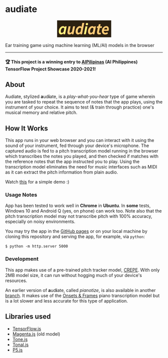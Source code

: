 # audiate

<p align="center">
  <img src="assets/audiate.png" />
</p>

Ear training game using machine learning (ML/AI) models in the browser

---

#### :trophy: This project is a winning entry to [AIPilipinas](https://aipilipinas.org/) (AI Philippines) TensorFlow Project Showcase 2020-2021!

## About

Audiate, stylized **a**ud**i**ate, is a *play-what-you-hear* type of game wherein you are tasked to repeat the sequence of notes that the app plays, using the instrument of your choice. It aims to test (& train through practice) one's musical memory and relative pitch.

## How It Works

This app runs in your web browser and you can interact with it using the sound of your instrument, fed through your device's microphone. The captured audio is fed to a pitch transcription model running in the browser which transcribes the notes you played, and then checked if matches with the reference notes that the app instructed you to play. Using the transcription model eliminates the need for music interfaces such as MIDI as it can extract the pitch information from plain audio.

Watch [this](https://www.youtube.com/watch?v=VZ3i4V7i7Iw) for a simple demo :)

### Usage Notes

App has been tested to work well in **Chrome** in **Ubuntu**. In **some** tests, Windows 10 and Android Q (yes, on phone) can work too. Note also that the pitch transcription model may not transcribe pitch with 100% accuracy, especially on noisy environments.

You may try the app in the [GitHub pages](https://cjbayron.github.io/audiate/) or on your local machine by cloning this repository and serving the app, for example, via `python`:
```
$ python -m http.server 5000
```

### Development

This app makes use of a pre-trained pitch tracker model, [CREPE](https://github.com/marl/crepe). With only 2MB model size, it can run without hogging much of your device's resources.

An earlier version of **a**ud**i**ate, called *pianotize*, is also available in another [branch](https://github.com/cjbayron/audiate/tree/onsets-and-frames). It makes use of the [Onsets & Frames](https://magenta.tensorflow.org/onsets-frames) piano transcription model but is a lot slower and less accurate for this type of application.

## Libraries used

* [TensorFlow.js](https://github.com/tensorflow/tfjs)
* [Magenta.js](https://github.com/magenta/magenta-js) (old model)
* [Tone.js](https://tonejs.github.io/)
* [Tonal.js](https://github.com/tonaljs/tonal)
* [P5.js](https://p5js.org/)
